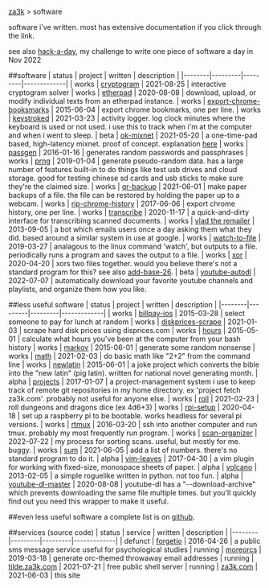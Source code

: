 [za3k](/) > software

software i've written. most has extensive documentation if you click through the link.

see also [hack-a-day](/hackaday), my challenge to write one piece of software a day in Nov 2022

##software
| status | project | written | description | 
|--------|---------|---------|-------------|
| works | [cryptogram](https://github.com/za3k/short-programs#cryptogrampy) | 2021-08-25 | interactive cryptogram solver
| works | [etherpad](https://github.com/za3k/short-programs#etherpad) | 2020-08-08 | download, upload, or modify individual texts from an etherpad instance.
| works | [export-chrome-booksmarks](https://github.com/za3k/export-chrome-bookmarks) | 2015-06-04 | export chrome bookmarks, one per line.
| works | [keystroked](https://github.com/za3k/keystroked) | 2021-03-23 | activity logger. log clock minutes where the keyboard is used or not used. i use this to track when i'm at the computer and when i went to sleep.
| beta  | [ok-mixnet](https://github.com/za3k/ok-mixnet) | 2021-05-20 | a one-time-pad based, high-latency mixnet. proof of concept. explanation [here](/ok-mixnet)
| works | [passgen](https://github.com/za3k/short-programs#passgen) | 2016-01-16 | generates random passwords and passphrases
| works | [prng](https://github.com/za3k/short-programs#prng) | 2019-01-04 | generate pseudo-random data. has a large number of features built-in to do things like test usb drives and cloud storage. good for testing chinese sd cards and usb sticks to make sure they're the claimed size.
| works | [qr-backup](https://github.com/za3k/qr-backup/) | 2021-06-01 | make paper backups of a file. the file can be restored by holding the paper up to a webcam.
| works | [rip-chrome-history](https://github.com/za3k/rip-chrome-history) | 2017-06-06 | export chrome history, one per line.
| works | [transcribe](https://github.com/za3k/transcribe) | 2020-11-17 | a quick-and-dirty interface for transcribing scanned documents.
| works | [vlad the remailer](https://github.com/za3k/vlad) | 2013-09-05 | a bot which emails users once a day asking them what they did. based around a similar system in use at google.
| works | [watch-to-file](https://github.com/za3k/short-programs#watch-to-file) | 2019-03-27 | analagous to the linux command 'watch', but outputs to a file. periodically runs a program and saves the output to a file.
| works | [xor](https://github.com/za3k/short-programs#xor) | 2020-04-20 | xors two files together. would you believe there's not a standard program for this? see also [add-base-26](https://github.com/za3k/short-programs#add-base26).
| beta  | [youtube-autodl](https://github.com/za3k/youtube-autodl) | 2022-07-07 | automatically download your favorite youtube channels and playlists, and organize them how you like.

##less useful software
| status | project | written | description | 
|--------|---------|---------|-------------|
| works | [billpay-ios](https://github.com/za3k/billpay-ios) | 2015-03-28 | select someone to pay for lunch at random
| works | [diskprices-scrape](https://github.com/za3k/diskprices-scrape) | 2021-01-03 | scrape hard disk prices using disprices.com
| works | [hours](https://github.com/za3k/short-programs#hours) | 2015-05-01 | calculate what hours you've been at the computer from your bash history
| works | [markov](https://github.com/za3k/short-programs#markov) | 2015-06-01 | generate some random nonsense
| works | [math](https://github.com/za3k/short-programs#math) | 2021-02-03 | do basic math like "2+2" from the command line
| works | [newlatin](https://github.com/za3k/newlatinbible) | 2015-06-01 | a joke project which converts the bible into the "new latin" (pig latin). written for national novel generating month.
| alpha | [projects](https://github.com/za3k/projects) | 2017-01-07 | a project-management system i use to keep track of remote git repositories in my home directory. ex 'project fetch za3k.com'. probably not useful for anyone else.
| works | [roll](https://github.com/za3k/short-programs#roll) | 2021-02-23 | roll dungeons and dragons dice (ex 4d6+3)
| works | [rpi-setup](https://github.com/za3k/rpi-setup) | 2020-04-18 | set up a raspberry pi to be bootable. works headless for several pi versions.
| works | [rtmux](https://github.com/za3k/short-programs#rtmux) | 2016-03-20 | ssh into another computer and run tmux. probably my most frequently run program.
| works | [scan-organizer](https://github.com/za3k/scan-organizer) | 2022-07-22 | my process for sorting scans. useful, but mostly for me. buggy.
| works | [sum](https://github.com/za3k/short-programs) | 2021-06-05 | add a list of numbers. there's no standard program to do it.
| alpha | [vim-leaves](https://github.com/za3k/vim-leaves) | 2017-04-30 | a vim plugin for working with fixed-size, monospace sheets of paper.
| alpha | [volcano](https://github.com/za3k/volcano) | 2013-02-05 | a simple roguelike written in python. not too fun.
| alpha | [youtube-dl-master](https://github.com/za3k/short-programs) | 2020-08-08 | youtube-dl has a "--download-archive" which prevents downloading the same file multiple times. but you'll quickly find out you need this wrapper to make it useful.

##even less useful software
a complete list is on [github](https://github.com/za3k).

##services (source code)
| status | service | written | description | 
|--------|---------|---------|-------------|
| defunct | [forgetio](https://github.com/za3k/forgetio) | 2016-04-26 | a public sms message service useful for psychological studies
| running | [moreorcs](https://github.com/za3k/moreorcs) | 2019-03-18 | generate orc-themed throwaway email addresses
| running | [tilde.za3k.com](https://tilde.za3k.com)     | 2021-07-21 | free public shell server
| running | [za3k.com](https://github.com/za3k/za3k.com) | 2021-06-03 | this site

